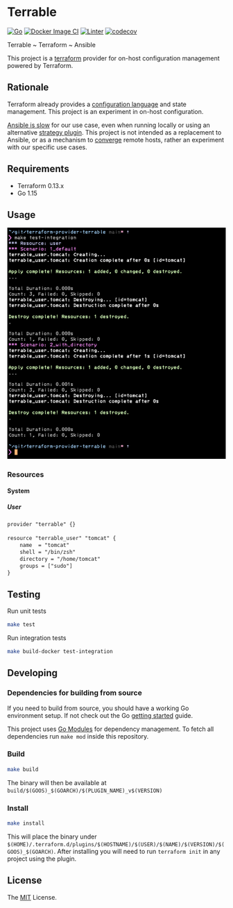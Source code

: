 # Terrable

[![Go](https://github.com/retr0h/terraform-provider-terrable/actions/workflows/go.yml/badge.svg)](https://github.com/retr0h/terraform-provider-terrable/actions/workflows/go.yml)
[![Docker Image CI](https://github.com/retr0h/terraform-provider-terrable/actions/workflows/docker-image.yml/badge.svg)](https://github.com/retr0h/terraform-provider-terrable/actions/workflows/docker-image.yml)
[![Linter](https://github.com/retr0h/terraform-provider-terrable/actions/workflows/linter.yml/badge.svg)](https://github.com/retr0h/terraform-provider-terrable/actions/workflows/linter.yml)
[![codecov](https://codecov.io/gh/retr0h/terraform-provider-terrable/branch/main/graph/badge.svg?token=69E6QZNRVX)](https://codecov.io/gh/retr0h/terraform-provider-terrable)

Terrable ~ Terraform ~ Ansible

This project is a [terraform](http://www.terraform.io/) provider for
on-host configuration management powered by Terraform.

## Rationale

Terraform already provides a [configuration language][] and state management.
This project is an experiment in on-host configuration.

[Ansible is slow][] for our use case, even when running locally or using an
alternative [strategy plugin][].  This project is not intended as a replacement
to Ansible, or as a mechanism to [converge][] remote hosts, rather an experiment
with our specific use cases.

[configuration language]: https://github.com/hashicorp/hcl
[Ansible is slow]: https://github.com/ansible/ansible/pull/72184
[strategy plugin]: https://mitogen.networkgenomics.com/ansible_detailed.html
[converge]: https://verticalsysadmin.com/blog/idempotence-vs-convergence-in-configuration-management/

## Requirements

* Terraform 0.13.x
* Go 1.15

## Usage

![Usage](img/demo.png?raw=true "Usage")

### Resources

#### System

##### User

```hcl
provider "terrable" {}

resource "terrable_user" "tomcat" {
    name  = "tomcat"
    shell = "/bin/zsh"
	directory = "/home/tomcat"
	groups = ["sudo"]
}
```

## Testing

Run unit tests

```sh
make test
```

Run integration tests

```sh
make build-docker test-integration
```

## Developing

### Dependencies for building from source

If you need to build from source, you should have a working Go environment setup.
If not check out the Go [getting started](http://golang.org/doc/install) guide.

This project uses [Go Modules](https://github.com/golang/go/wiki/Modules) for dependency management.
To fetch all dependencies run `make mod` inside this repository.

### Build

```sh
make build
```

The binary will then be available at `build/$(GOOS)_$(GOARCH)/$(PLUGIN_NAME)_v$(VERSION)`

### Install

```sh
make install
```

This will place the binary under `$(HOME)/.terraform.d/plugins/$(HOSTNAME)/$(USER)/$(NAME)/$(VERSION)/$(GOOS)_$(GOARCH)`.
After installing you will need to run `terraform init` in any project using the plugin.

## License

The [MIT] License.

[MIT]: LICENSE
